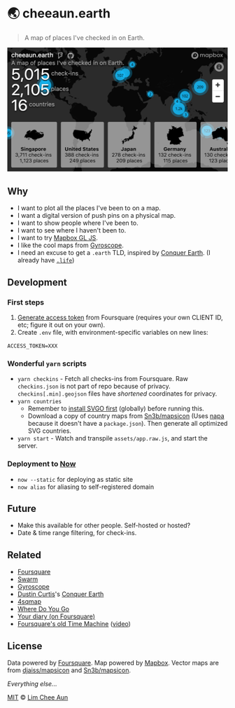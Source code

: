 🌏 cheeaun.earth
===

> A map of places I've checked in on Earth.

[![Screenshot](screenshot.png)](https://cheeaun.earth/)

Why
---

- I want to plot all the places I've been to on a map.
- I want a digital version of push pins on a physical map.
- I want to show people where I've been to.
- I want to see where I haven't been to.
- I want to try [Mapbox GL JS](https://www.mapbox.com/mapbox-gl-js/api/).
- I like the cool maps from [Gyroscope](https://gyrosco.pe/).
- I need an excuse to get a `.earth` TLD, inspired by [Conquer Earth](https://conquer.earth/). (I already have [`.life`](http://cheeaun.life/))

Development
---

### First steps

1. [Generate access token](https://developer.foursquare.com/overview/auth) from Foursquare (requires your own CLIENT ID, etc; figure it out on your own).
2. Create `.env` file, with environment-specific variables on new lines:

```
ACCESS_TOKEN=XXX
```

### Wonderful `yarn` scripts

- `yarn checkins` - Fetch all checks-ins from Foursquare. Raw `checkins.json` is not part of repo because of privacy. `checkins[.min].geojson` files have *shortened* coordinates for privacy.
- `yarn countries`
  - Remember to [install SVGO first](https://github.com/svg/svgo) (globally) before running this.
  - Download a copy of country maps from [Sn3b/mapsicon](https://github.com/Sn3b/mapsicon) (Uses [napa](https://github.com/shama/napa) because it doesn't have a `package.json`). Then generate all optimized SVG countries.
- `yarn start` - Watch and transpile `assets/app.raw.js`, and start the server.

### Deployment to [Now](https://zeit.co/now)

- `now --static` for deploying as static site
- `now alias` for aliasing to self-registered domain

Future
---

- Make this available for other people. Self-hosted or hosted?
- Date & time range filtering, for check-ins.

Related
---

- [Foursquare](https://foursquare.com/)
- [Swarm](https://www.swarmapp.com/)
- [Gyroscope](https://gyrosco.pe/)
- [Dustin Curtis](https://github.com/dcurtis)'s [Conquer Earth](https://conquer.earth/)
- [4sqmap](http://www.4sqmap.com/)
- [Where Do You Go](http://www.wheredoyougo.net/)
- [Your diary (on Foursquare)](http://diary.look4square.com/)
- [Foursquare's old Time Machine](https://thenextweb.com/insider/2013/06/13/great-scott-foursquares-time-machine-visualizes-your-past-check-ins-and-predicts-where-youll-go-next/) ([video](https://vimeo.com/148146749))

License
---

Data powered by [Foursquare](https://foursquare.com/). Map powered by [Mapbox](https://www.mapbox.com/). Vector maps are from [djaiss/mapsicon](https://github.com/djaiss/mapsicon) and [Sn3b/mapsicon](https://github.com/Sn3b/mapsicon).

*Everything else...*

[MIT](https://cheeaun.mit-license.org/) © [Lim Chee Aun](http://cheeaun.com)
